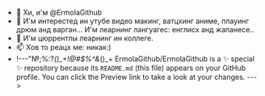 - 👋 Хи, и'м @ErmolaGithub
- 👀 И'м интерестед ин утубе видео макинг, ватцхинг аниме, плауинг дрюм анд варган... И'м леарнинг лангуагес: енглисх анд жапанесе..
- 🌱 И'м цюррентлы леарнинг ин коллеге.
- 📫 Хов то реацх ме: никак:)
- !---"№;%:?*()_+!@#$%^&*()_+
ErmolaGithub/ErmolaGithub is a ✨ special ✨ repository because its `README.md` (this file) appears on your GitHub profile.
You can click the Preview link to take a look at your changes.
--->
